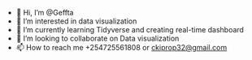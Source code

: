 - 👋 Hi, I’m @Geffta
- 👀 I’m interested in data visualization 
- 🌱 I’m currently learning Tidyverse and creating real-time dashboard 
- 💞️ I’m looking to collaborate on Data visualization 
- 📫 How to reach me +254725561808 or ckiprop32@gmail.com 

<!---
Geffta/Geffta is a ✨ special ✨ repository because its `README.md` (this file) appears on your GitHub profile.
You can click the Preview link to take a look at your changes.
--->
